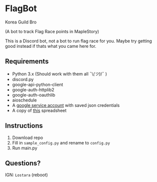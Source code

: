 # FlagBot
 Korea Guild Bro
 
 (A bot to track Flag Race points in MapleStory)
 
 This is a Discord bot, not a bot to run flag race for you. Maybe try getting good instead if thats what you came here for.

## Requirements
* Python 3.x (Should work with them all ¯\\_(ツ)_/¯ )
* discord.py
* google-api-python-client
* google-auth-httplib2
* google-auth-oauthlib
* aioschedule
* A [google service account](https://cloud.google.com/iam/docs/creating-managing-service-accounts) with saved json credentials
* A copy of [this](https://docs.google.com/spreadsheets/d/1Xlmh_GhN2MoL8qauUg6bvAy92JtySKUZtEkmeZyyXWA/edit?usp=sharing) spreadsheet

## Instructions
1. Download repo
2. Fill in `sample_config.py` and rename to `config.py`
3. Run main.py

## Questions?
 IGN: `Lostara` (reboot)
 
